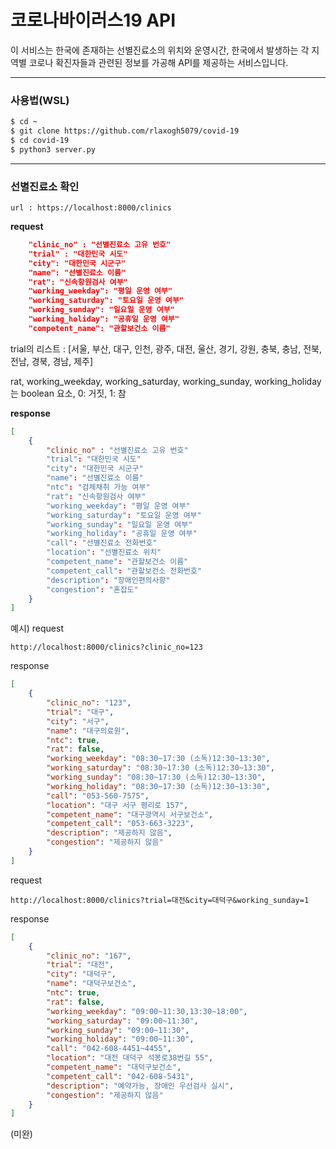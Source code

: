 # 코로나바이러스19 API

이 서비스는 한국에 존재하는 선별진료소의 위치와 운영시간, 한국에서 발생하는 각 지역별 코로나 확진자들과 관련된 정보를 가공해 API를 제공하는 서비스입니다.

<hr />

### 사용법(WSL)

```bash
$ cd ~
$ git clone https://github.com/rlaxogh5079/covid-19 
$ cd covid-19
$ python3 server.py
```


<hr />

### 선별진료소 확인

```
url : https://localhost:8000/clinics
```

<b>request</b>
```json
    "clinic_no" : "선별진료소 고유 번호"
    "trial" : "대한민국 시도"
    "city": "대한민국 시군구"
    "name": "선별진료소 이름"
    "rat": "신속항원검사 여부"
    "working_weekday": "평일 운영 여부"
    "working_saturday": "토요일 운영 여부"
    "working_sunday": "일요일 운영 여부"
    "working_holiday": "공휴일 운영 여부"
    "competent_name": "관할보건소 이름"
```
trial의 리스트 : [서울, 부산, 대구, 인천, 광주, 대전, 울산, 경기, 강원, 충북, 충남, 전북, 전남, 경북, 경남, 제주]

rat, working_weekday, working_saturday, working_sunday, working_holiday는 boolean 요소,
0: 거짓, 1: 참

<b>response</b>
```json
[
    {
        "clinic_no" : "선별진료소 고유 번호"
        "trial": "대한민국 시도"
        "city": "대한민국 시군구"
        "name": "선별진료소 이름"
        "ntc": "검체채취 가능 여부"
        "rat": "신속항원검사 여부"
        "working_weekday": "평일 운영 여부"
        "working_saturday": "토요일 운영 여부"
        "working_sunday": "일요일 운영 여부"
        "working_holiday": "공휴일 운영 여부"
        "call": "선별진료소 전화번호"
        "location": "선별진료소 위치"
        "competent_name": "관할보건소 이름"
        "competent_call": "관할보건소 전화번호"
        "description": "장애인편의사항"
        "congestion": "혼잡도"
    }
]
```

예시)
request
```
http://localhost:8000/clinics?clinic_no=123
```

response
```json
[
    {
        "clinic_no": "123",
        "trial": "대구",
        "city": "서구",
        "name": "대구의료원",
        "ntc": true,
        "rat": false,
        "working_weekday": "08:30~17:30 (소독)12:30~13:30",
        "working_saturday": "08:30~17:30 (소독)12:30~13:30",
        "working_sunday": "08:30~17:30 (소독)12:30~13:30",
        "working_holiday": "08:30~17:30 (소독)12:30~13:30",
        "call": "053-560-7575",
        "location": "대구 서구 평리로 157",
        "competent_name": "대구광역시 서구보건소",
        "competent_call": "053-663-3223",
        "description": "제공하지 않음",
        "congestion": "제공하지 않음"
    }
]
```

request
```
http://localhost:8000/clinics?trial=대전&city=대덕구&working_sunday=1
```


response
```json
[
    {
        "clinic_no": "167",
        "trial": "대전",
        "city": "대덕구",
        "name": "대덕구보건소",
        "ntc": true,
        "rat": false,
        "working_weekday": "09:00~11:30,13:30~18:00",
        "working_saturday": "09:00~11:30",
        "working_sunday": "09:00~11:30",
        "working_holiday": "09:00~11:30",
        "call": "042-608-4451~4455",
        "location": "대전 대덕구 석봉로38번길 55",
        "competent_name": "대덕구보건소",
        "competent_call": "042-608-5431",
        "description": "예약가능, 장애인 우선검사 실시",
        "congestion": "제공하지 않음"
    }
]
```
(미완)